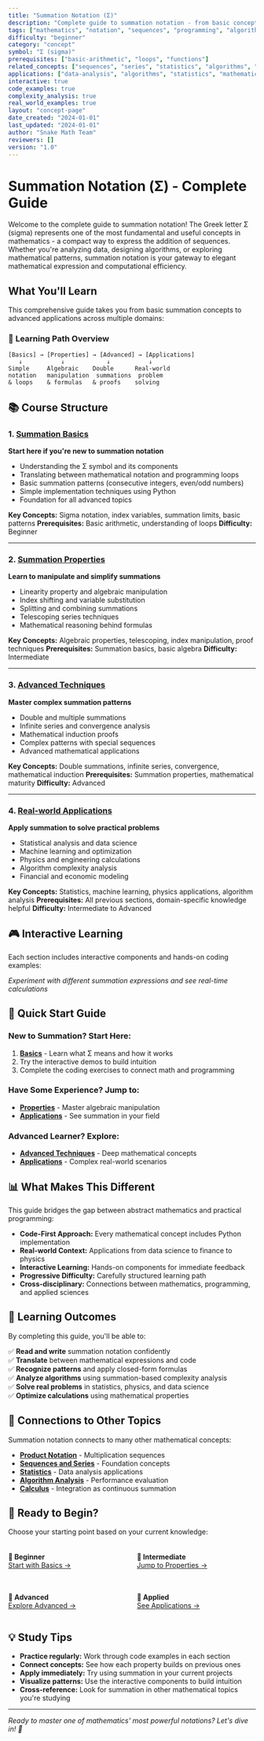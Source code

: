 ```yaml
---
title: "Summation Notation (Σ)"
description: "Complete guide to summation notation - from basic concepts to advanced applications in mathematics, programming, and data science"
tags: ["mathematics", "notation", "sequences", "programming", "algorithms", "statistics"]
difficulty: "beginner"
category: "concept"
symbol: "Σ (sigma)"
prerequisites: ["basic-arithmetic", "loops", "functions"]
related_concepts: ["sequences", "series", "statistics", "algorithms", "calculus"]
applications: ["data-analysis", "algorithms", "statistics", "mathematical-modeling", "machine-learning"]
interactive: true
code_examples: true
complexity_analysis: true
real_world_examples: true
layout: "concept-page"
date_created: "2024-01-01"
last_updated: "2024-01-01"
author: "Snake Math Team"
reviewers: []
version: "1.0"
---
```


# Summation Notation (Σ) - Complete Guide

Welcome to the complete guide to summation notation! The Greek letter Σ (sigma) represents one of the most fundamental and useful concepts in mathematics - a compact way to express the addition of sequences. Whether you're analyzing data, designing algorithms, or exploring mathematical patterns, summation notation is your gateway to elegant mathematical expression and computational efficiency.

## What You'll Learn

This comprehensive guide takes you from basic summation concepts to advanced applications across multiple domains:

### 🎯 **Learning Path Overview**

```
[Basics] → [Properties] → [Advanced] → [Applications]
   ↓           ↓            ↓           ↓
Simple     Algebraic    Double      Real-world
notation   manipulation  summations  problem
& loops    & formulas   & proofs    solving
```

## 📚 **Course Structure**

### 1. [Summation Basics](./basics.md)
**Start here if you're new to summation notation**

- Understanding the Σ symbol and its components
- Translating between mathematical notation and programming loops
- Basic summation patterns (consecutive integers, even/odd numbers)
- Simple implementation techniques using Python
- Foundation for all advanced topics

**Key Concepts:** Sigma notation, index variables, summation limits, basic patterns
**Prerequisites:** Basic arithmetic, understanding of loops
**Difficulty:** Beginner

---

### 2. [Summation Properties](./properties.md) 
**Learn to manipulate and simplify summations**

- Linearity property and algebraic manipulation
- Index shifting and variable substitution
- Splitting and combining summations
- Telescoping series techniques
- Mathematical reasoning behind formulas

**Key Concepts:** Algebraic properties, telescoping, index manipulation, proof techniques
**Prerequisites:** Summation basics, basic algebra
**Difficulty:** Intermediate

---

### 3. [Advanced Techniques](./advanced.md)
**Master complex summation patterns**

- Double and multiple summations
- Infinite series and convergence analysis
- Mathematical induction proofs
- Complex patterns with special sequences
- Advanced mathematical applications

**Key Concepts:** Double summations, infinite series, convergence, mathematical induction
**Prerequisites:** Summation properties, mathematical maturity
**Difficulty:** Advanced

---

### 4. [Real-world Applications](./applications.md)
**Apply summation to solve practical problems**

- Statistical analysis and data science
- Machine learning and optimization
- Physics and engineering calculations
- Algorithm complexity analysis
- Financial and economic modeling

**Key Concepts:** Statistics, machine learning, physics applications, algorithm analysis
**Prerequisites:** All previous sections, domain-specific knowledge helpful
**Difficulty:** Intermediate to Advanced

## 🎮 **Interactive Learning**

Each section includes interactive components and hands-on coding examples:

<SummationDemo />

*Experiment with different summation expressions and see real-time calculations*

## 🚀 **Quick Start Guide**

### New to Summation? Start Here:
1. **[Basics](./basics.md)** - Learn what Σ means and how it works
2. Try the interactive demos to build intuition
3. Complete the coding exercises to connect math and programming

### Have Some Experience? Jump to:
- **[Properties](./properties.md)** - Master algebraic manipulation
- **[Applications](./applications.md)** - See summation in your field

### Advanced Learner? Explore:
- **[Advanced Techniques](./advanced.md)** - Deep mathematical concepts
- **[Applications](./applications.md)** - Complex real-world scenarios

## 📊 **What Makes This Different**

This guide bridges the gap between abstract mathematics and practical programming:

- **Code-First Approach:** Every mathematical concept includes Python implementation
- **Real-world Context:** Applications from data science to finance to physics
- **Interactive Learning:** Hands-on components for immediate feedback
- **Progressive Difficulty:** Carefully structured learning path
- **Cross-disciplinary:** Connections between mathematics, programming, and applied sciences

## 🎯 **Learning Outcomes**

By completing this guide, you'll be able to:

✅ **Read and write** summation notation confidently  
✅ **Translate** between mathematical expressions and code  
✅ **Recognize patterns** and apply closed-form formulas  
✅ **Analyze algorithms** using summation-based complexity analysis  
✅ **Solve real problems** in statistics, physics, and data science  
✅ **Optimize calculations** using mathematical properties  

## 🔗 **Connections to Other Topics**

Summation notation connects to many other mathematical concepts:

- **[Product Notation](../product-notation/)** - Multiplication sequences
- **[Sequences and Series](../../basics/sequences.md)** - Foundation concepts
- **[Statistics](../../statistics/)** - Data analysis applications
- **[Algorithm Analysis](../../computer-science/complexity.md)** - Performance evaluation
- **[Calculus](../../calculus/)** - Integration as continuous summation

## 🎉 **Ready to Begin?**

Choose your starting point based on your current knowledge:

<div style="display: grid; grid-template-columns: repeat(auto-fit, minmax(200px, 1fr)); gap: 20px; margin: 20px 0;">

**🌱 Beginner**  
[Start with Basics →](./basics.md)

**🌿 Intermediate**  
[Jump to Properties →](./properties.md)

**🌳 Advanced**  
[Explore Advanced →](./advanced.md)

**🎯 Applied**  
[See Applications →](./applications.md)

</div>

## 💡 **Study Tips**

- **Practice regularly:** Work through code examples in each section
- **Connect concepts:** See how each property builds on previous ones
- **Apply immediately:** Try using summation in your current projects
- **Visualize patterns:** Use the interactive components to build intuition
- **Cross-reference:** Look for summation in other mathematical topics you're studying

---

*Ready to master one of mathematics' most powerful notations? Let's dive in! 🚀*
